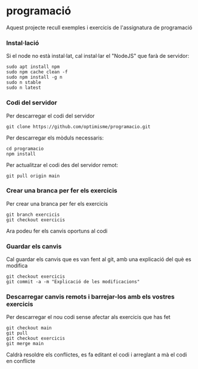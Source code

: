 # programació #

Aquest projecte recull exemples i exercicis de l'assignatura de programació

### Instal·lació ###

Si el node no està instal·lat, cal instal·lar el "NodeJS" que farà de servidor:
```
sudo apt install npm
sudo npm cache clean -f
sudo npm install -g n
sudo n stable
sudo n latest
```

### Codi del servidor ###

Per descarregar el codi del servidor
```
git clone https://github.com/optimisme/programacio.git
```

Per descarregar els mòduls necessaris:
```
cd programacio
npm install
```
Per actualitzar el codi des del servidor remot:
```
git pull origin main
```

### Crear una branca per fer els exercicis

Per crear una branca per fer els exercicis
```
git branch exercicis
git checkout exercicis

```
Ara podeu fer els canvis oportuns al codi

### Guardar els canvis

Cal guardar els canvis que es van fent al git, amb una explicació del què es modifica
```
git checkout exercicis
git commit -a -m "Explicació de les modificacions"
```

### Descarregar canvis remots i barrejar-los amb els vostres exercicis

Per descarregar el nou codi sense afectar als exercicis que has fet
```
git checkout main
git pull
git checkout exercicis
git merge main
```

Caldrà resoldre els conflictes, es fa editant el codi i arreglant a mà el codi en conflicte
